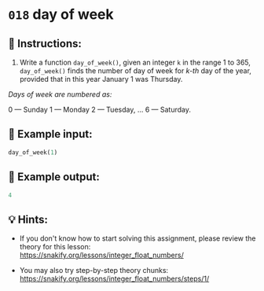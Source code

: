 # `018` day of week

## 📝 Instructions:

1. Write a function `day_of_week()`, given an integer `k` in the range 1 to 365, `day_of_week()` finds the number of day of week for *k-th* day of the year, provided that in this year January 1 was Thursday.

*Days of week are numbered as:* 

0 — Sunday
1 — Monday
2 — Tuesday, ...
6 — Saturday. 

## 📎 Example input:

```py
day_of_week(1)
```

## 📎 Example output:

```py
4
```

## 💡 Hints:

+ If you don't know how to start solving this assignment, please review the theory for this lesson: https://snakify.org/lessons/integer_float_numbers/

+ You may also try step-by-step theory chunks: https://snakify.org/lessons/integer_float_numbers/steps/1/
